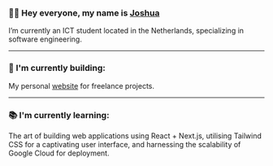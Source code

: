 <!-- ![banner](https://github.com/josh0x/josh0x/blob/main/git-cover.png) -->

### 👋🏽 Hey everyone, my name is [Joshua](https://www.linkedin.com/in/thejoshuabowers/)

I’m currently an ICT student located in the Netherlands, specializing in software engineering. 

--- 

### 🚧 I'm currently building: 

My personal [website](https://www.joshua.sx/) for freelance projects.

--- 

### 📚 I'm currently learning: 

The art of building web applications using React + Next.js, utilising Tailwind CSS for a captivating user interface, and harnessing the scalability of Google Cloud for deployment.
